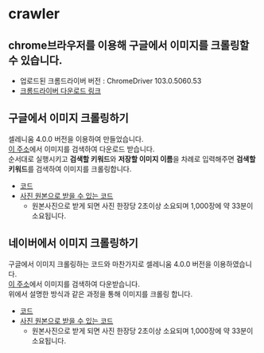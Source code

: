 # crawler
## chrome브라우저를 이용해 구글에서 이미지를 크롤링할 수 있습니다.
- 업로드된 크롬드라이버 버전 : ChromeDriver 103.0.5060.53
- [크롬드라이버 다운로드 링크](https://chromedriver.chromium.org/downloads)

## 구글에서 이미지 크롤링하기
 셀레니움 4.0.0 버전을 이용하여 만들었습니다.<br>
 [이 주소](https://www.google.co.kr/imghp)에서 이미지를 검색하여 다운로드 받습니다.<br>
 순서대로 실행시키고 **검색할 키워드**와 **저장할 이미지 이름**을 차례로 입력해주면 **검색할 키워드**를 검색하여 이미지를 크롤링합니다.<br>
- [코드](https://github.com/blueconecell/crawler/blob/main/crawling_google.ipynb)
- [사진 원본으로 받을 수 있는 코드](https://github.com/blueconecell/crawler/blob/main/crawling_raw_images_google.ipynb)
  - 원본사진으로 받게 되면 사진 한장당 2초이상 소요되며 1,000장에 약 33분이 소요됩니다.

## 네이버에서 이미지 크롤링하기
 구글에서 이미지 크롤링하는 코드와 마찬가지로 셀레니움 4.0.0 버전을 이용하였습니다.<br>
 [이 주소]()에서 이미지를 검색하여 다운받습니다.<br>
 위에서 설명한 방식과 같은 과정을 통해 이미지를 크롤링 합니다.<br>
- [코드](https://github.com/blueconecell/crawler/blob/main/crawling_naver.ipynb)
- [사진 원본으로 받을 수 있는 코드](https://github.com/blueconecell/crawler/blob/main/crawling_raw_images_naver.ipynb)
  - 원본사진으로 받게 되면 사진 한장당 2초이상 소요되며 1,000장에 약 33분이 소요됩니다.
